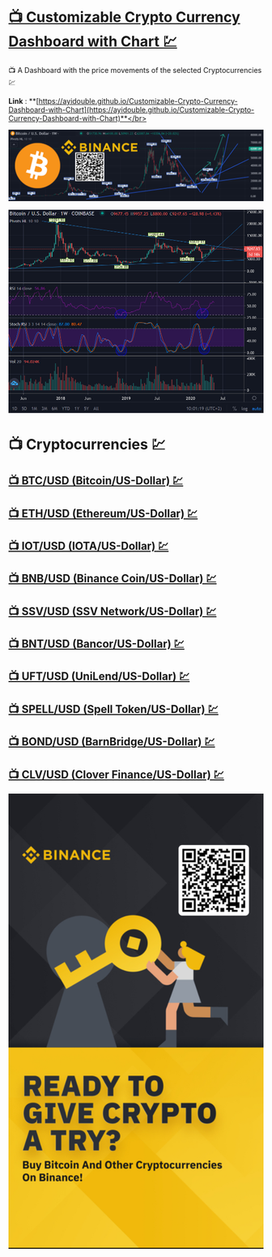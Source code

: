 # [📺 Customizable Crypto Currency Dashboard with Chart 💹](https://ayidouble.github.io/Customizable-Crypto-Currency-Dashboard-with-Chart)
📺 A Dashboard with the price movements of the selected Cryptocurrencies 💹

**Link** : **[https://ayidouble.github.io/Customizable-Crypto-Currency-Dashboard-with-Chart](https://ayidouble.github.io/Customizable-Crypto-Currency-Dashboard-with-Chart)**</br>

![Customizable Cryptocurrency Dashboard with Chart Candlestick Price Movement Volume Stoch RSI](Images/Customizable-Cryptocurrency-Dashboard-with-Chart-Binance.png)

![Customizable Cryptocurrency Dashboard with Chart Candlestick Price Movement Volume Stoch RSI](Images/Customizable-Cryptocurrency-Dashboard-with-Chart-Trendline.png)

# 📺 Cryptocurrencies 💹

## [📺 BTC/USD (Bitcoin/US-Dollar) 💹](https://ayidouble.github.io/Customizable-Crypto-Currency-Dashboard-with-Chart/BTCUSD)

## [📺 ETH/USD (Ethereum/US-Dollar) 💹](https://ayidouble.github.io/Customizable-Crypto-Currency-Dashboard-with-Chart/ETHUSD)

## [📺 IOT/USD (IOTA/US-Dollar) 💹](https://ayidouble.github.io/Customizable-Crypto-Currency-Dashboard-with-Chart/IOTUSD)

## [📺 BNB/USD (Binance Coin/US-Dollar) 💹](https://ayidouble.github.io/Customizable-Crypto-Currency-Dashboard-with-Chart/BNBUSD)

## [📺 SSV/USD (SSV Network/US-Dollar) 💹](https://ayidouble.github.io/Customizable-Crypto-Currency-Dashboard-with-Chart/SSVUSD)

## [📺 BNT/USD (Bancor/US-Dollar) 💹](https://ayidouble.github.io/Customizable-Crypto-Currency-Dashboard-with-Chart/BNTUSD)

## [📺 UFT/USD (UniLend/US-Dollar) 💹](https://ayidouble.github.io/Customizable-Crypto-Currency-Dashboard-with-Chart/UFTUSD)

## [📺 SPELL/USD (Spell Token/US-Dollar) 💹](https://ayidouble.github.io/Customizable-Crypto-Currency-Dashboard-with-Chart/SPELLUSD)

## [📺 BOND/USD (BarnBridge/US-Dollar) 💹](https://ayidouble.github.io/Customizable-Crypto-Currency-Dashboard-with-Chart/BONDUSD)

## [📺 CLV/USD (Clover Finance/US-Dollar) 💹](https://ayidouble.github.io/Customizable-Crypto-Currency-Dashboard-with-Chart/CLVUSD)

![Binance Ready to give crypto a try ? buy bitcoin and other cryptocurrencies on binance](Images/binance.jpg)
